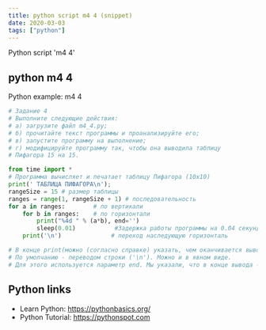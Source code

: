 ```yaml
---
title: python script m4 4 (snippet)
date: 2020-03-03
tags: ["python"]
---
```

Python script 'm4 4'


## python m4 4

Python example: m4 4

```python
# Задание 4
# Выполните следующие действия:
# а) загрузите файл m4_4.py;
# б) прочитайте текст программы и проанализируйте его;
# в) запустите программу на выполнение;
# г) модифицируйте программу так, чтобы она выводила таблицу
# Пифагора 15 на 15.

from time import *
# Пpогpамма вычисляет и печатает таблицу Пифагора (10х10)
print(' ТАБЛИЦА ПИФАГОРА\n');
rangeSize = 15 # размер таблицы
ranges = range(1, rangeSize + 1) # последовательность
for a in ranges:        # по вертикали
    for b in ranges:    # по горизонтали
        print("%4d " % (a*b), end='')
        sleep(0.01)           #Задержка работы программы на 0.04 секунды
    print('\n')              # переход наследующую горизонталь

# В конце print(можно (согласно справке) указать, чем оканчивается вывод)
# По умолчанию - переводом строки ('\n'). Можно и в явном виде.
# Для этого используется параметр end. Мы указали, что в конце вывода - ничего..


```

## Python links

- Learn Python: https://pythonbasics.org/
- Python Tutorial: https://pythonspot.com
